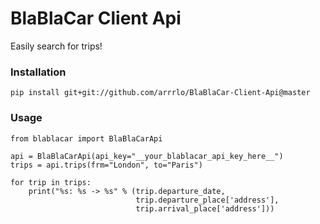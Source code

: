 <h1>BlaBlaCar Client Api</h1>

<p>Easily search for trips!</p>

<h3>Installation</h3>

```
pip install git+git://github.com/arrrlo/BlaBlaCar-Client-Api@master
```

<h3>Usage</h3>

```
from blablacar import BlaBlaCarApi

api = BlaBlaCarApi(api_key="__your_blablacar_api_key_here__")
trips = api.trips(frm="London", to="Paris")

for trip in trips:
	print("%s: %s -> %s" % (trip.departure_date, 
							trip.departure_place['address'], 
							trip.arrival_place['address']))
```

